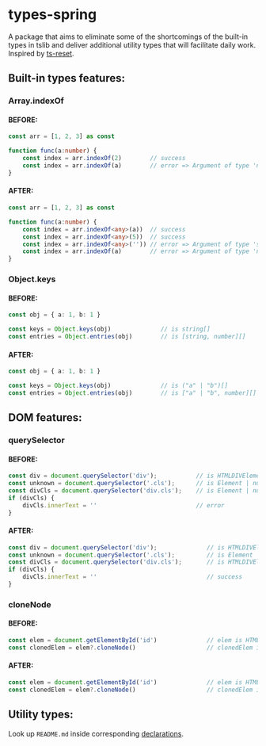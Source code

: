 # types-spring 

A package that aims to eliminate some of the shortcomings of the built-in types in tslib and deliver additional utility types that will facilitate daily work. Inspired by [ts-reset](https://github.com/total-typescript/ts-reset). 

## Built-in types features:

### Array.indexOf

#### BEFORE:

```ts
const arr = [1, 2, 3] as const

function func(a:number) {
    const index = arr.indexOf(2)        // success
    const index = arr.indexOf(a)        // error => Argument of type 'number' is not assignable to parameter of type '1 | 2 | 3'
}
```

#### AFTER: 


```ts
const arr = [1, 2, 3] as const

function func(a:number) {
    const index = arr.indexOf<any>(a))  // success
    const index = arr.indexOf<any>(5))  // success
    const index = arr.indexOf<any>('')) // error => Argument of type 'string' is not assignable to parameter of type '1 | 2 | 3'
    const index = arr.indexOf(a)        // error => Argument of type 'number' is not assignable to parameter of type '1 | 2 | 3'    
}
```


### Object.keys

#### BEFORE:

```ts
const obj = { a: 1, b: 1 }

const keys = Object.keys(obj)              // is string[]
const entries = Object.entries(obj)        // is [string, number][]
```

#### AFTER:

```ts
const obj = { a: 1, b: 1 }

const keys = Object.keys(obj)              // is ("a" | "b")[]
const entries = Object.entries(obj)        // is ["a" | "b", number][]
```

## DOM features:

### querySelector

#### BEFORE: 

```ts
const div = document.querySelector('div');           // is HTMLDIVElement | null
const unknown = document.querySelector('.cls');      // is Element | null
const divCls = document.querySelector('div.cls');    // is Element | null
if (divCls) {
    divCls.innerText = ''                            // error
}
```

#### AFTER:

```ts
const div = document.querySelector('div');              // is HTMLDIVElement | null
const unknown = document.querySelector('.cls');         // is Element | null
const divCls = document.querySelector('div.cls');       // is HTMLDIVElement | null
if (divCls) {
    divCls.innerText = ''                               // success
}
```

### cloneNode

#### BEFORE: 

```ts
const elem = document.getElementById('id')              // elem is HTMLElement
const clonedElem = elem?.cloneNode()                    // clonedElem is Node
```

#### AFTER:

```ts
const elem = document.getElementById('id')              // elem is HTMLElement
const clonedElem = elem?.cloneNode()                    // clonedElem is HTMLElement also
```

## Utility types:

Look up `README.md` inside corresponding [declarations](https://github.com/Sanshain/types-spring/tree/master/sources/utils).
